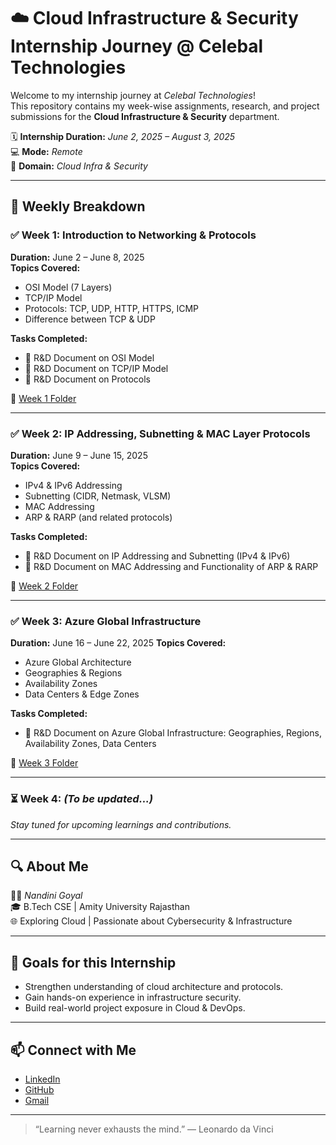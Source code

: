 # ☁️ Cloud Infrastructure & Security Internship Journey @ Celebal Technologies

Welcome to my internship journey at *Celebal Technologies*!  
This repository contains my week-wise assignments, research, and project submissions for the **Cloud Infrastructure & Security** department.

🗓️ **Internship Duration:** *June 2, 2025 – August 3, 2025*  
💻 **Mode:** *Remote*  
🔐 **Domain:** *Cloud Infra & Security*

---

## 📌 Weekly Breakdown

### ✅ Week 1: Introduction to Networking & Protocols
**Duration:** June 2 – June 8, 2025  
**Topics Covered:**
- OSI Model (7 Layers)
- TCP/IP Model
- Protocols: TCP, UDP, HTTP, HTTPS, ICMP
- Difference between TCP & UDP

**Tasks Completed:**
- 📄 R&D Document on OSI Model
- 📄 R&D Document on TCP/IP Model
- 📄 R&D Document on Protocols

📁 [Week 1 Folder](./Week1)

---

### ✅ Week 2: IP Addressing, Subnetting & MAC Layer Protocols
**Duration:** June 9 – June 15, 2025  
**Topics Covered:**
- IPv4 & IPv6 Addressing
- Subnetting (CIDR, Netmask, VLSM)
- MAC Addressing
- ARP & RARP (and related protocols)

**Tasks Completed:**
- 📄 R&D Document on IP Addressing and Subnetting (IPv4 & IPv6)
- 📄 R&D Document on MAC Addressing and Functionality of ARP & RARP

📁 [Week 2 Folder](./Week2)

---

### ✅ Week 3: Azure Global Infrastructure
**Duration:** June 16 – June 22, 2025
**Topics Covered:**
- Azure Global Architecture
- Geographies & Regions
- Availability Zones
- Data Centers & Edge Zones

**Tasks Completed:**
- 📄 R&D Document on Azure Global Infrastructure: Geographies, Regions, Availability Zones, Data Centers

📁 [Week 3 Folder](./Week3/)

---

### ⏳ Week 4: *(To be updated...)*
_Stay tuned for upcoming learnings and contributions._

---

## 🔍 About Me

👩‍💻 *Nandini Goyal*  
🎓 B.Tech CSE | Amity University Rajasthan  
🌐 Exploring Cloud | Passionate about Cybersecurity & Infrastructure

---

## 🚀 Goals for this Internship

- Strengthen understanding of cloud architecture and protocols.
- Gain hands-on experience in infrastructure security.
- Build real-world project exposure in Cloud & DevOps.

---

## 📫 Connect with Me

- [LinkedIn](https://www.linkedin.com/in/nandini-goyal-6b9116259/)
- [GitHub](https://github.com/NandiniGoyal16)
- [Gmail](nandinio4.goyal@gmail.com)

---

> “Learning never exhausts the mind.” — Leonardo da Vinci
